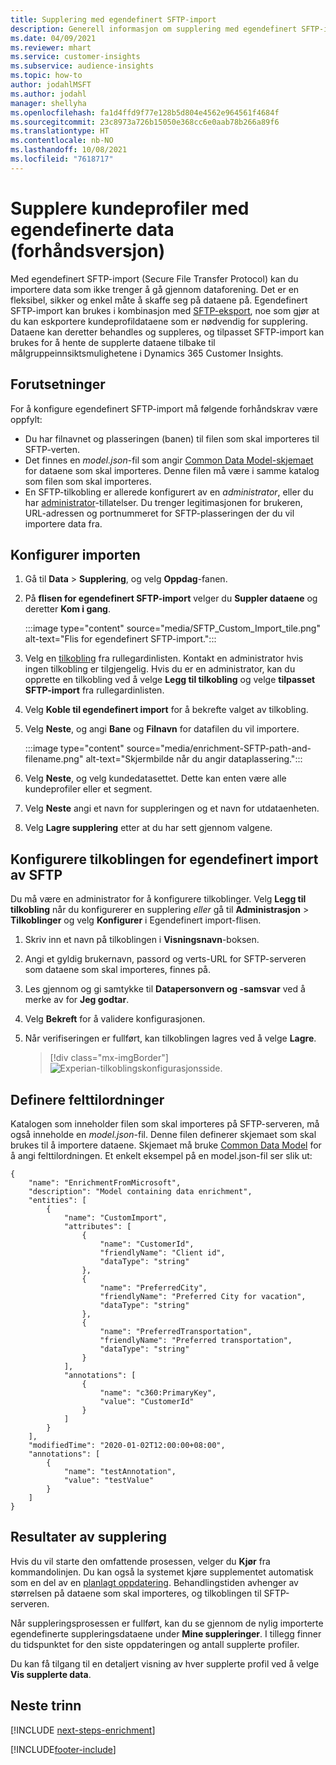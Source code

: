 ```yaml
---
title: Supplering med egendefinert SFTP-import
description: Generell informasjon om supplering med egendefinert SFTP-import.
ms.date: 04/09/2021
ms.reviewer: mhart
ms.service: customer-insights
ms.subservice: audience-insights
ms.topic: how-to
author: jodahlMSFT
ms.author: jodahl
manager: shellyha
ms.openlocfilehash: fa1d4ffd9f77e128b5d804e4562e964561f4684f
ms.sourcegitcommit: 23c8973a726b15050e368cc6e0aab78b266a89f6
ms.translationtype: HT
ms.contentlocale: nb-NO
ms.lasthandoff: 10/08/2021
ms.locfileid: "7618717"
---
```

# <a name="enrich-customer-profiles-with-custom-data-preview"></a>Supplere kundeprofiler med egendefinerte data (forhåndsversjon)

Med egendefinert SFTP-import (Secure File Transfer Protocol) kan du importere data som ikke trenger å gå gjennom dataforening. Det er en fleksibel, sikker og enkel måte å skaffe seg på dataene på. Egendefinert SFTP-import kan brukes i kombinasjon med [SFTP-eksport](export-sftp.md), noe som gjør at du kan eskportere kundeprofildataene som er nødvendig for supplering. Dataene kan deretter behandles og suppleres, og tilpasset SFTP-import kan brukes for å hente de supplerte dataene tilbake til målgruppeinnsiktsmulighetene i Dynamics 365 Customer Insights.

## <a name="prerequisites"></a>Forutsetninger

For å konfigure egendefinert SFTP-import må følgende forhåndskrav være oppfylt:

- Du har filnavnet og plasseringen (banen) til filen som skal importeres til SFTP-verten.
- Det finnes en *model.json*-fil som angir [Common Data Model-skjemaet](/common-data-model/) for dataene som skal importeres. Denne filen må være i samme katalog som filen som skal importeres.
- En SFTP-tilkobling er allerede konfigurert av en *administrator*, eller du har [administrator](permissions.md#administrator)-tillatelser. Du trenger legitimasjonen for brukeren, URL-adressen og portnummeret for SFTP-plasseringen der du vil importere data fra.


## <a name="configure-the-import"></a>Konfigurer importen

1. Gå til **Data** > **Supplering**, og velg **Oppdag**-fanen.

1. På **flisen for egendefinert SFTP-import** velger du **Suppler dataene** og deretter **Kom i gang**.

   :::image type="content" source="media/SFTP_Custom_Import_tile.png" alt-text="Flis for egendefinert SFTP-import.":::

1. Velg en [tilkobling](connections.md) fra rullegardinlisten. Kontakt en administrator hvis ingen tilkobling er tilgjengelig. Hvis du er en administrator, kan du opprette en tilkobling ved å velge **Legg til tilkobling** og velge **tilpasset SFTP-import** fra rullegardinlisten.

1. Velg **Koble til egendefinert import** for å bekrefte valget av tilkobling.

1.  Velg **Neste**, og angi **Bane** og **Filnavn** for datafilen du vil importere.

    :::image type="content" source="media/enrichment-SFTP-path-and-filename.png" alt-text="Skjermbilde når du angir dataplassering.":::

1. Velg **Neste**, og velg kundedatasettet. Dette kan enten være alle kundeprofiler eller et segment.

1. Velg **Neste** angi et navn for suppleringen og et navn for utdataenheten. 

1. Velg **Lagre supplering** etter at du har sett gjennom valgene.

## <a name="configure-the-connection-for-sftp-custom-import"></a>Konfigurere tilkoblingen for egendefinert import av SFTP 

Du må være en administrator for å konfigurere tilkoblinger. Velg **Legg til tilkobling** når du konfigurerer en supplering *eller* gå til **Administrasjon** > **Tilkoblinger** og velg **Konfigurer** i Egendefinert import-flisen.

1. Skriv inn et navn på tilkoblingen i **Visningsnavn**-boksen.

1. Angi et gyldig brukernavn, passord og verts-URL for SFTP-serveren som dataene som skal importeres, finnes på.

1. Les gjennom og gi samtykke til **Datapersonvern og -samsvar** ved å merke av for **Jeg godtar**.

1. Velg **Bekreft** for å validere konfigurasjonen.

1. Når verifiseringen er fullført, kan tilkoblingen lagres ved å velge **Lagre**.

   > [!div class="mx-imgBorder"]
   > ![Experian-tilkoblingskonfigurasjonsside.](media/enrichment-SFTP-connection.png "Experian-tilkoblingskonfigurasjonsside")


## <a name="defining-field-mappings"></a>Definere felttilordninger 

Katalogen som inneholder filen som skal importeres på SFTP-serveren, må også inneholde en *model.json*-fil. Denne filen definerer skjemaet som skal brukes til å importere dataene. Skjemaet må bruke [Common Data Model](/common-data-model/) for å angi felttilordningen. Et enkelt eksempel på en model.json-fil ser slik ut:

```
{
    "name": "EnrichmentFromMicrosoft",
    "description": "Model containing data enrichment",
    "entities": [
        {
            "name": "CustomImport",
            "attributes": [
                {
                    "name": "CustomerId",
                    "friendlyName": "Client id",
                    "dataType": "string"
                },
                {
                    "name": "PreferredCity",
                    "friendlyName": "Preferred City for vacation",
                    "dataType": "string"
                },
                {
                    "name": "PreferredTransportation",
                    "friendlyName": "Preferred transportation",
                    "dataType": "string"
                }
            ],
            "annotations": [
                {
                    "name": "c360:PrimaryKey",
                    "value": "CustomerId"
                }
            ]
        }
    ],
    "modifiedTime": "2020-01-02T12:00:00+08:00",
    "annotations": [
        {
            "name": "testAnnotation",
            "value": "testValue"
        }
    ]
}
```

## <a name="enrichment-results"></a>Resultater av supplering

Hvis du vil starte den omfattende prosessen, velger du **Kjør** fra kommandolinjen. Du kan også la systemet kjøre supplementet automatisk som en del av en [planlagt oppdatering](system.md#schedule-tab). Behandlingstiden avhenger av størrelsen på dataene som skal importeres, og tilkoblingen til SFTP-serveren.

Når suppleringsprosessen er fullført, kan du se gjennom de nylig importerte egendefinerte suppleringsdataene under **Mine suppleringer**. I tillegg finner du tidspunktet for den siste oppdateringen og antall supplerte profiler.

Du kan få tilgang til en detaljert visning av hver supplerte profil ved å velge **Vis supplerte data**.

## <a name="next-steps"></a>Neste trinn

[!INCLUDE [next-steps-enrichment](../includes/next-steps-enrichment.md)]

[!INCLUDE[footer-include](../includes/footer-banner.md)]

